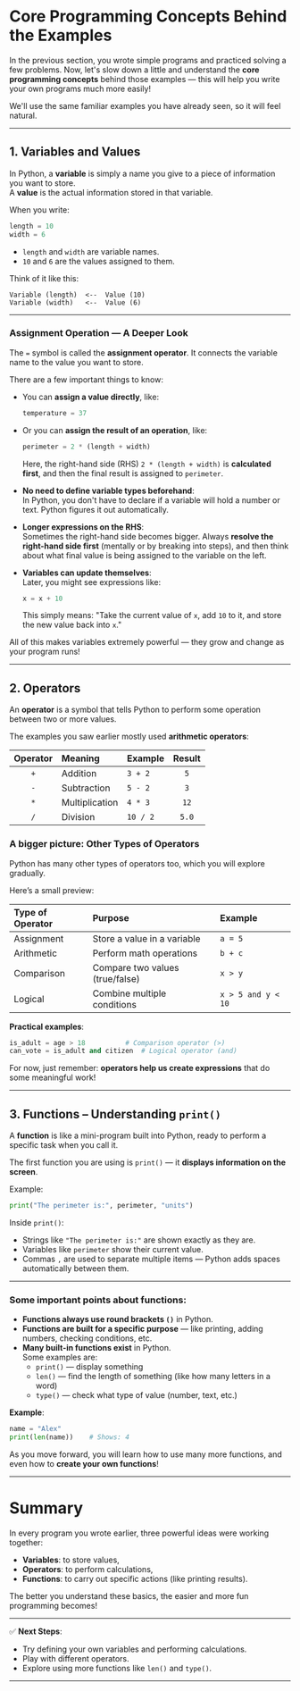 
# Core Programming Concepts Behind the Examples

In the previous section, you wrote simple programs and practiced solving a few problems. Now, let's slow down a little and understand the **core programming concepts** behind those examples — this will help you write your own programs much more easily!

We'll use the same familiar examples you have already seen, so it will feel natural.

---

## 1. Variables and Values

In Python, a **variable** is simply a name you give to a piece of information you want to store.  
A **value** is the actual information stored in that variable.

When you write:
```python
length = 10
width = 6
```
- `length` and `width` are variable names.
- `10` and `6` are the values assigned to them.

Think of it like this:  
```
Variable (length)  <--  Value (10)
Variable (width)   <--  Value (6)
```

---

### Assignment Operation — A Deeper Look

The `=` symbol is called the **assignment operator**. It connects the variable name to the value you want to store.

There are a few important things to know:

- You can **assign a value directly**, like:
  ```python
  temperature = 37
  ```
- Or you can **assign the result of an operation**, like:
  ```python
  perimeter = 2 * (length + width)
  ```
  Here, the right-hand side (RHS) `2 * (length + width)` is **calculated first**, and then the final result is assigned to `perimeter`.

- **No need to define variable types beforehand**:  
  In Python, you don't have to declare if a variable will hold a number or text. Python figures it out automatically.

- **Longer expressions on the RHS**:  
  Sometimes the right-hand side becomes bigger. Always **resolve the right-hand side first** (mentally or by breaking into steps), and then think about what final value is being assigned to the variable on the left.

- **Variables can update themselves**:  
  Later, you might see expressions like:
  ```python
  x = x + 10
  ```
  This simply means: "Take the current value of `x`, add `10` to it, and store the new value back into `x`."

All of this makes variables extremely powerful — they grow and change as your program runs!

---

## 2. Operators

An **operator** is a symbol that tells Python to perform some operation between two or more values.

The examples you saw earlier mostly used **arithmetic operators**:

| Operator | Meaning        | Example               | Result  |
|:--------:|:---------------|:----------------------|:-------:|
| `+`      | Addition        | `3 + 2`                | `5`     |
| `-`      | Subtraction     | `5 - 2`                | `3`     |
| `*`      | Multiplication  | `4 * 3`                | `12`    |
| `/`      | Division        | `10 / 2`               | `5.0`   |

### A bigger picture: Other Types of Operators

Python has many other types of operators too, which you will explore gradually.

Here’s a small preview:

| Type of Operator | Purpose                             | Example |
|:-----------------|:------------------------------------|:--------|
| Assignment        | Store a value in a variable         | `a = 5` |
| Arithmetic        | Perform math operations             | `b + c` |
| Comparison        | Compare two values (true/false)     | `x > y` |
| Logical           | Combine multiple conditions         | `x > 5 and y < 10` |

**Practical examples**:
```python
is_adult = age > 18          # Comparison operator (>)
can_vote = is_adult and citizen  # Logical operator (and)
```

For now, just remember: **operators help us create expressions** that do some meaningful work!

---

## 3. Functions – Understanding `print()`

A **function** is like a mini-program built into Python, ready to perform a specific task when you call it.

The first function you are using is `print()` — it **displays information on the screen**.

Example:
```python
print("The perimeter is:", perimeter, "units")
```

Inside `print()`:
- Strings like `"The perimeter is:"` are shown exactly as they are.
- Variables like `perimeter` show their current value.
- Commas `,` are used to separate multiple items — Python adds spaces automatically between them.

---

### Some important points about functions:
- **Functions always use round brackets `()`** in Python.
- **Functions are built for a specific purpose** — like printing, adding numbers, checking conditions, etc.
- **Many built-in functions exist** in Python.  
  Some examples are:
  - `print()` — display something
  - `len()` — find the length of something (like how many letters in a word)
  - `type()` — check what type of value (number, text, etc.)

**Example**:
```python
name = "Alex"
print(len(name))    # Shows: 4
```

As you move forward, you will learn how to use many more functions, and even how to **create your own functions**!

---

# Summary

In every program you wrote earlier, three powerful ideas were working together:
- **Variables**: to store values,
- **Operators**: to perform calculations,
- **Functions**: to carry out specific actions (like printing results).

The better you understand these basics, the easier and more fun programming becomes!

---

✅ **Next Steps**:
- Try defining your own variables and performing calculations.
- Play with different operators.
- Explore using more functions like `len()` and `type()`.

---
